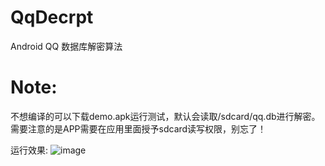 # QqDecrpt
Android QQ 数据库解密算法

# Note:
不想编译的可以下载demo.apk运行测试，默认会读取/sdcard/qq.db进行解密。
需要注意的是APP需要在应用里面授予sdcard读写权限，别忘了！

运行效果:
![image](https://github.com/xxxyanchenxxx/QqDecrpt/blob/master/demo.png)
